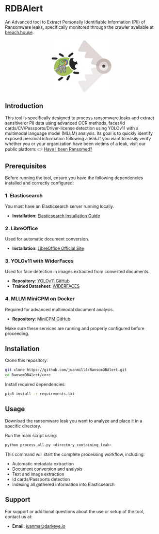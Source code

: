 # RDBAlert
An Advanced tool to Extract Personally Identifiable Information (PII) of Ransomware leaks, specifically monitored through the crawler available at [breach.house](https://breach.house).
<p align="center">
  <img src="logo.jpeg" alt="Logo del proyecto" width="200"/>
</p>


## Introduction

This tool is specifically designed to process ransomware leaks and extract sensitive or PII data using advanced OCR methods, faces/Id cards/CV/Passports/Driver-license detection using YOLOv11 with a multimodal language model (MLLM) analysis. Its goal is to quickly identify exposed personal information following a leak.If you want to easily verify whether you or your organization have been victims of a leak, visit our public platform:
👉 [Have I been Ransomed?](https://haveibeenransom.com)

## Prerequisites

Before running the tool, ensure you have the following dependencies installed and correctly configured:

### 1. Elasticsearch

You must have an Elasticsearch server running locally.

-   **Installation**: [Elasticsearch Installation Guide](https://www.elastic.co/guide/en/elasticsearch/reference/current/install-elasticsearch.html)

### 2. LibreOffice

Used for automatic document conversion.

-   **Installation**: [LibreOffice Official Site](https://www.libreoffice.org/download/download/)

### 3. YOLOv11 with WiderFaces

Used for face detection in images extracted from converted documents.

-   **Repository**: [YOLOv11 GitHub](https://github.com/ultralytics/ultralytics)
-   **Trained Datasheet**: [WIDERFACES](http://shuoyang1213.me/WIDERFACE/)

### 4. MLLM MiniCPM on Docker

Required for advanced multimodal document analysis.

-   **Repository**: [MiniCPM GitHub](https://github.com/OpenBMB/MiniCPM)

Make sure these services are running and properly configured before proceeding.

## Installation

Clone this repository:

```bash
git clone https://github.com/juanmill4/RansomDBAlert.git
cd RansomDBAlert/core
```

Install required dependencies:
```bash
pip3 install -r requirements.txt
```
## Usage

Download the ransomware leak you want to analyze and place it in a specific directory.

Run the main script using:
```bash
python process_all.py <directory_containing_leak>
```
This command will start the complete processing workflow, including:

- Automatic metadata extraction
- Document conversion and analysis
- Text and image extraction
- Id cards/Passports detection
- Indexing all gathered information into Elasticsearch

## Support

For support or additional questions about the use or setup of the tool, contact us at:

-   **Email**: [juanma@darkeye.io](mailto:juanma@darkeye.io)
